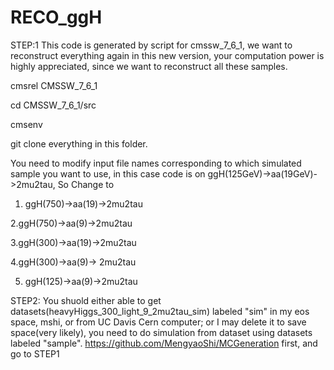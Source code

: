 # RECO_ggH

STEP:1 This code is generated by script for cmssw_7_6_1, we want to reconstruct everything again in this new version, your computation power is highly appreciated, since we want to reconstruct all these samples.

cmsrel CMSSW_7_6_1

cd CMSSW_7_6_1/src

cmsenv

git clone everything in this folder.

You need to modify input file names corresponding to which simulated sample you want to use, in this case code is on ggH(125GeV)->aa(19GeV)->2mu2tau, So Change to

1. ggH(750)->aa(19)->2mu2tau

2.ggH(750)->aa(9)->2mu2tau

3.ggH(300)->aa(19)->2mu2tau

4.ggH(300)->aa(9)-> 2mu2tau

5. ggH(125)->aa(9)->2mu2tau

STEP2: You shuold either able to get datasets(heavyHiggs_300_light_9_2mu2tau_sim) labeled "sim" in my eos space, mshi, or from UC Davis Cern computer; or I may delete it to save space(very likely), you need to do simulation from dataset using datasets labeled "sample". https://github.com/MengyaoShi/MCGeneration first, and go to STEP1





